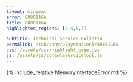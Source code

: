```yaml
---
layout: minimal
error: 8080116A
title: 8080116A
highlighted_regions: [2,4,6,7]

subtitle: Technical Service Bulletin
permalink: /tsb/sony/playstation5/8080116A
css: /assets/css/highlight_page.css
js: /assets/js/consoleservicetool.js
---
```


{% include_relative MemoryInterfaceError.md %}
